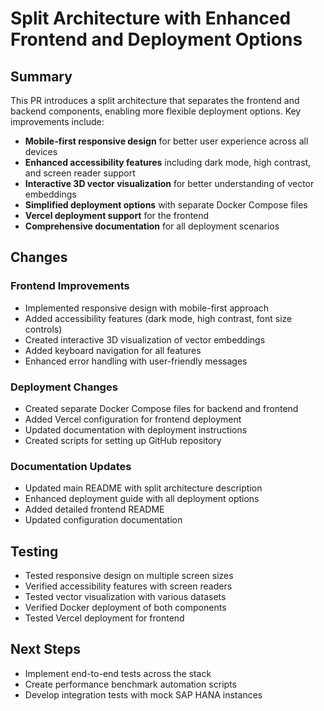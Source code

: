 # Split Architecture with Enhanced Frontend and Deployment Options

## Summary

This PR introduces a split architecture that separates the frontend and backend components, enabling more flexible deployment options. Key improvements include:

- **Mobile-first responsive design** for better user experience across all devices
- **Enhanced accessibility features** including dark mode, high contrast, and screen reader support
- **Interactive 3D vector visualization** for better understanding of vector embeddings
- **Simplified deployment options** with separate Docker Compose files
- **Vercel deployment support** for the frontend
- **Comprehensive documentation** for all deployment scenarios

## Changes

### Frontend Improvements
- Implemented responsive design with mobile-first approach
- Added accessibility features (dark mode, high contrast, font size controls)
- Created interactive 3D visualization of vector embeddings
- Added keyboard navigation for all features
- Enhanced error handling with user-friendly messages

### Deployment Changes
- Created separate Docker Compose files for backend and frontend
- Added Vercel configuration for frontend deployment
- Updated documentation with deployment instructions
- Created scripts for setting up GitHub repository

### Documentation Updates
- Updated main README with split architecture description
- Enhanced deployment guide with all deployment options
- Added detailed frontend README
- Updated configuration documentation

## Testing

- Tested responsive design on multiple screen sizes
- Verified accessibility features with screen readers
- Tested vector visualization with various datasets
- Verified Docker deployment of both components
- Tested Vercel deployment for frontend

## Next Steps

- Implement end-to-end tests across the stack
- Create performance benchmark automation scripts
- Develop integration tests with mock SAP HANA instances